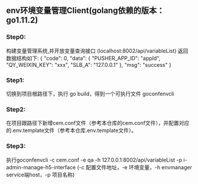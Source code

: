 ## env环境变量管理Client(golang依赖的版本：go1.11.2)

### Step0: 
构建变量管理系统,并开放变量查询接口 (localhost:8002/api/variableList) 返回数据结构如下: { "code": 0, "data": { "PUSHER_APP_ID": "appId", "QY_WEIXIN_KEY": "xxx", "SLB_A": "127.0.0.1" }, "msg": "success" }

### Step1: 
切换到项目根路径下，执行 go build，得到一个可执行文件 goconfenvcli

### Step2: 
在项目跟路径下新增cem.conf文件（参考本仓库的cem.conf文件），并配置对应的.env.template文件（参考本仓库.env.template文件）。

### Step3: 
执行goconfenvcli -c cem.conf -e qa -h 127.0.0.1:8002/api/variableList -p i-admin-manage-h5-interface (-c 配置文件地址，-e 环境变量，-h envmanager service端host，-p 项目名称)
